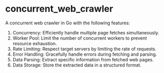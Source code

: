 # concurrent_web_crawler

A concurrent web crawler in Go with the following features:

1. Concurrency: Efficiently handle multiple page fetches simultaneously.
2. Worker Pool: Limit the number of concurrent workers to prevent resource exhaustion.
3. Rate Limiting: Respect target servers by limiting the rate of requests.
4. Error Handling: Gracefully handle errors during fetching and parsing.
5. Data Parsing: Extract specific information from fetched web pages.
6. Data Storage: Store the extracted data in a structured format.
